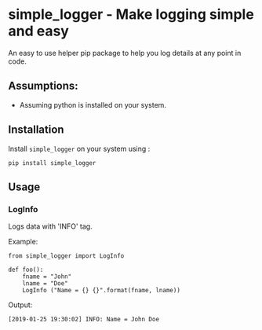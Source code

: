 # simple_logger - Make logging simple and easy

An easy to use helper pip package to help you log details at any point in code.

## Assumptions:

+ Assuming python is installed on your system.


## Installation

Install `simple_logger` on your system using : 

```
pip install simple_logger
```

## Usage

### LogInfo
Logs data with 'INFO' tag.

Example:
``` 
from simple_logger import LogInfo

def foo():
    fname = "John"
    lname = "Doe"
    LogInfo ("Name = {} {}".format(fname, lname))
```

Output:
```
[2019-01-25 19:30:02] INFO: Name = John Doe
```

